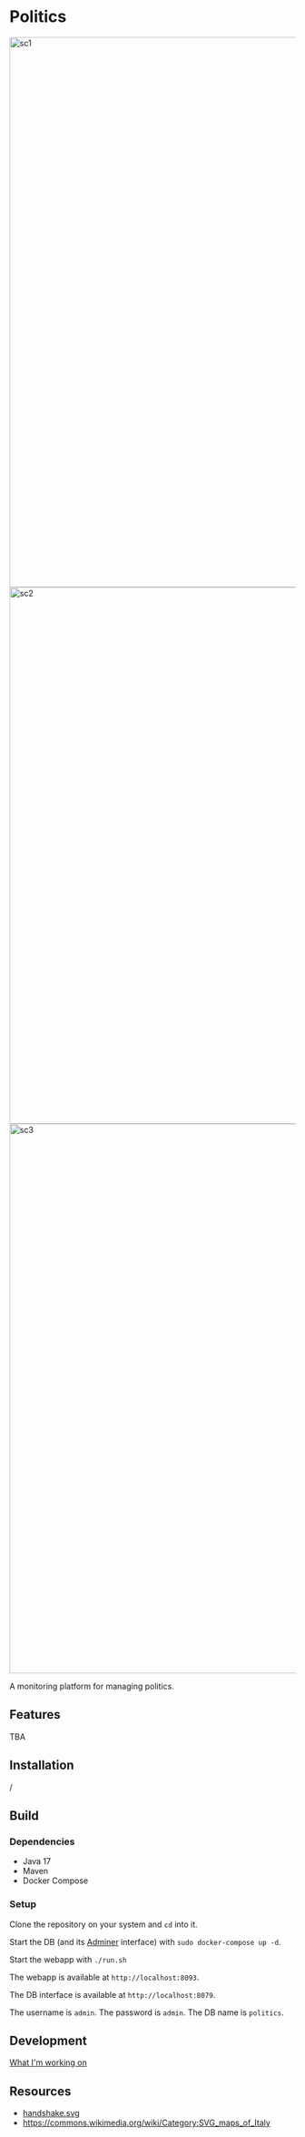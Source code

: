 # Politics

<img width="1568" height="968" alt="sc1" src="https://github.com/user-attachments/assets/b66d692e-357a-4fc4-b915-a59dbf81129e" />

<img width="1797" height="944" alt="sc2" src="https://github.com/user-attachments/assets/b284ac21-7fb9-4364-9928-083410b03566" />

<img width="1532" height="967" alt="sc3" src="https://github.com/user-attachments/assets/68c1b6e8-9e11-4b12-9b52-553358e49daf" />

A monitoring platform for managing politics. 

## Features

TBA

## Installation

/

## Build

### Dependencies

- Java 17
- Maven
- Docker Compose

### Setup

Clone the repository on your system and `cd` into it.

Start the DB (and its [Adminer](https://www.adminer.org/en/) interface) with `sudo docker-compose up -d`.

Start the webapp with `./run.sh`

The webapp is available at `http://localhost:8093`.

The DB interface is available at `http://localhost:8079`.

The username is `admin`.
The password is `admin`.
The DB name is `politics`.

## Development

[What I'm working on](./TODO.md)

## Resources

- [handshake.svg](https://freesvgicons.com/search?q=politics)
- https://commons.wikimedia.org/wiki/Category:SVG_maps_of_Italy

